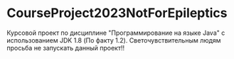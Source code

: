 # CourseProject2023NotForEpileptics
Курсовой проект по дисциплине "Программирование на языке Java" с использованием JDK 1.8 (По факту 1.2). Светочувствительным людям просьба не запускать данный проект!!

